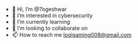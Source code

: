 - 👋 Hi, I’m @7ogeshwar
- 👀 I’m interested in cybersecurity 
- 🌱 I’m currently learning 
- 💞️ I’m looking to collaborate on 
- 📫 How to reach me logigaming008@gmail.com
  

<!---
7ogeshwar/7ogeshwar is a ✨ special ✨ repository because its `README.md` (this file) appears on your GitHub profile.
You can click the Preview link to take a look at your changes.
--->

